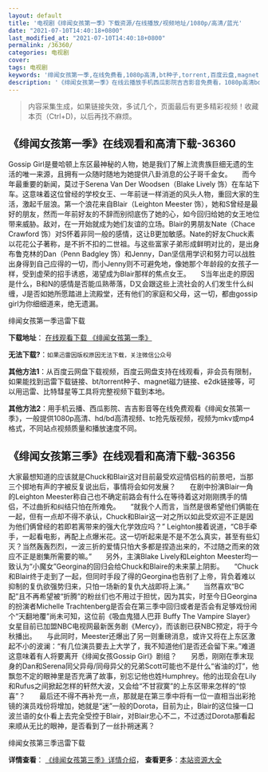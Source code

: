 ```yaml
---
layout: default
title: '电视剧《绯闻女孩第一季》下载资源/在线播放/视频地址/1080p/高清/蓝光'
date: "2021-07-10T14:40:18+0800"
last_modified_at: "2021-07-10T14:40:18+0800"
permalink: /36360/
categories: 电视剧
cover:
tags: 电视剧
keywords: '绯闻女孩第一季,在线免费看,1080p高清,bt种子,torrent,百度云盘,magnet,磁力链,迅雷下载资源'
description: '《绯闻女孩第一季》在线云播放手机西瓜影院吉吉影音免费看，1080p高清bd/hd未删减完整版和tc抢先枪版，mkv/mp4格式，附带bt/torrent种子、magnet/磁力链、百度云盘、网盘资源迅雷下载链接'
---
```


>内容采集生成，如果链接失效，多试几个，页面最后有更多精彩视频！收藏本页（Ctrl+D)，以后再找不麻烦。


## 《绯闻女孩第一季》在线观看和高清下载-36360

Gossip Girl是曼哈顿上东区最神秘的人物，她是我们了解上流贵族巨细无遗的生活的唯一来源，且拥有一众随时随地为她提供八卦消息的公子哥千金女。　　而今年最重要的新闻，莫过于Serena Van Der Woodsen（Blake Lively 饰）在车站下车。这意味着这位曾经的学校女王、一年前谜一样消逝的风头人物，重回大家的生活，激起千层浪。第一个浪花来自Blair（Leighton Meester 饰），她和S曾经是最好的朋友，然而一年前好友的不辞而别彻底伤了她的心，如今回归给她的女王地位带来威胁。敌对，在一开始就成为她们友谊的立场。Blair的男朋友Nate（Chace Crawford 饰）对S怀着非同一般的感情，这让B更加敏感。Nate的好友Chuck素以花花公子著称，是不折不扣的二世祖。与这些富家子弟形成鲜明对比的，是出身布鲁克林的Dan（Penn Badgley 饰）和Jenny，Dan坚信用学识和努力可以战胜出身得到自己应得的一切，而小Jenny则不可避免地，像她那个年龄段的女孩子一样，受到虚荣的招手诱惑，渴望成为Blair那样的焦点女王。　　S当年出走的原因是什么，B和N的感情是否能瓜熟蒂落，D又会跟这些上流社会的人们发生什么纠缠，J是否如她所愿踏进上流殿堂，还有他们的家庭和父母，这一切，都由gossip girl为你细细道来，绝无遗漏。


绯闻女孩第一季迅雷下载

**下载地址**： [在线观看下载 《绯闻女孩第一季》](https://www.993dy.com//vod-detail-id-35241.html) 


**无法下载?**：`如果迅雷因版权原因无法下载，关注微信公众号 `

**其他方法1**：从百度云网盘下载视频，百度云网盘支持在线观看，非会员有限制，如果能找到迅雷下载链接、bt/torrent种子、magnet磁力链接、e2dk链接等，可以用迅雷、比特彗星等工具将完整视频下载到本地。

**其他方法2**：用手机云播、西瓜影院、吉吉影音等在线免费观看《绯闻女孩第一季》，一般提供1080p高清、hd/bd高清视频、tc抢先版视频，视频为mkv或mp4格式，不同站点视频质量和播放速度不同。


## 《绯闻女孩第三季》在线观看和高清下载-36356

大家最想知道的应该就是Chuck和Blair这对目前最受欢迎情侣档的前景吧，当那三个掷地有声的字被反复说出后，事情将会如何发展？　　在剧中扮演Blair一角的Leighton Meester称自己也不确定前路会有什么在等待着这对刚刚携手的情侣，不过曲折和纠结只怕在所难免。　　“就我个人而言，当然是很希望他们俩能在一起，但有一点却不得不承认，Chuck和Blair这一对之所以如此受欢迎不正是因为他们俩曾经的若即若离带来的强大化学效应吗？” Leighton接着说道，“CB手牵手，一起看电影，再配上点爆米花。这一切听起来是不是不怎么真实，甚至有些幻灭？当然轰轰烈烈，一波三折的爱情只怕大多都是捏造出来的，不过随之而来的效应不正是剧集所需要的嘛。”　　另外，主演Blake Lively和Leighton Meester均一致认为“小魔女”Georgina的回归会给Chuck和Blaire的未来蒙上阴影。　　“Chuck和Blair终于走到了一起，但同时手段了得的Georgina也告别了上帝，背负着难以抑制的复仇欲强势归来，只怕一场新的复仇大战即将上演。”　　当然喜欢“BC配”且不再希望被“折腾”的粉丝们也不用过于担忧，因为其实，时至今日Georgina的扮演者Michelle Trachtenberg是否会在第三季中回归或者是否会有足够戏份闹个“天翻地覆”尚未可知，这位前《吸血鬼猎人巴菲 Buffy The Vampire Slayer》女星目前已加盟NBC电视网最新医务剧《Mercy》，而该剧已获NBC预定，将于今秋播出。　　与此同时，Meester还爆出了另一则重磅消息，或许又将在上东区激起不小的波澜：“有几位演员要去上大学了，我不知道他们是否还会留下来。”难道这意味着有人将要离开《绯闻女孩Gossip Girl》剧组？　　另悉，刚刚在季末现身的Dan和Serena同父异母/同母异父的兄弟Scott可能也不是什么“省油的灯”，他飘忽不定的眼神里是否充满了故事，别忘记他也姓Humphrey。他的出现会在Lily和Rufus之间掀起怎样的轩然大波，又会给“不甘寂寞”的上东区带来怎样的“惊喜”？　　最后还不得不再补充一点，那就是在第三季中将有一位一直相当出彩抢镜的演员戏份将增加，她就是“迷”一般的Dorota，目前为止，Blair的这位操一口波兰语的女仆看上去完全受控于Blair，对Blair忠心不二，不过透过Dorota那看起来顺从无比的眼神，是否看到了一丝扑朔迷离？


绯闻女孩第三季迅雷下载

**详情查看**： [《绯闻女孩第三季》详情介绍](/movie/36356/)， **查看更多**：[本站资源大全](/movie/t/all/)

